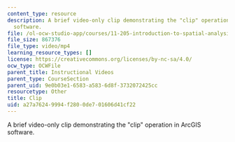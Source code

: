 ```yaml
---
content_type: resource
description: A brief video-only clip demonstrating the "clip" operation in ArcGIS
  software.
file: /ol-ocw-studio-app/courses/11-205-introduction-to-spatial-analysis-fall-2019/a27a76249994f2800de701606d41cf22_MIT11_205F19_clip.mp4
file_size: 867376
file_type: video/mp4
learning_resource_types: []
license: https://creativecommons.org/licenses/by-nc-sa/4.0/
ocw_type: OCWFile
parent_title: Instructional Videos
parent_type: CourseSection
parent_uid: 9e0b03e1-6583-a583-6d8f-3732072425cc
resourcetype: Other
title: Clip
uid: a27a7624-9994-f280-0de7-01606d41cf22
---
```

A brief video-only clip demonstrating the "clip" operation in ArcGIS software.